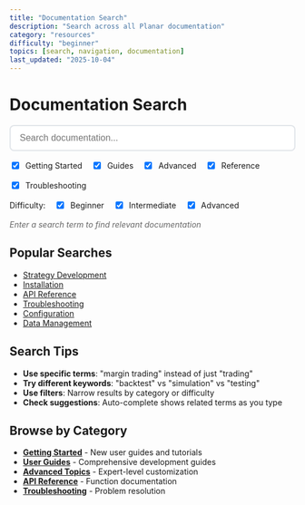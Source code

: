 ```yaml
---
title: "Documentation Search"
description: "Search across all Planar documentation"
category: "resources"
difficulty: "beginner"
topics: [search, navigation, documentation]
last_updated: "2025-10-04"
---
```


# Documentation Search

<div id="search-container">
  <div class="search-box">
    <input type="text" id="search-input" placeholder="Search documentation..." autocomplete="off">
    <div id="search-suggestions" class="search-suggestions"></div>
  </div>
  
  <div class="search-filters">
    <label>
      <input type="checkbox" id="filter-getting-started" checked> Getting Started
    </label>
    <label>
      <input type="checkbox" id="filter-guides" checked> Guides
    </label>
    <label>
      <input type="checkbox" id="filter-advanced" checked> Advanced
    </label>
    <label>
      <input type="checkbox" id="filter-reference" checked> Reference
    </label>
    <label>
      <input type="checkbox" id="filter-troubleshooting" checked> Troubleshooting
    </label>
  </div>
  
  <div class="difficulty-filter">
    <label>Difficulty:</label>
    <label>
      <input type="checkbox" id="difficulty-beginner" checked> Beginner
    </label>
    <label>
      <input type="checkbox" id="difficulty-intermediate" checked> Intermediate
    </label>
    <label>
      <input type="checkbox" id="difficulty-advanced" checked> Advanced
    </label>
  </div>
</div>

<div id="search-results">
  <div class="search-stats">
    <span id="results-count">Enter a search term to find relevant documentation</span>
  </div>
  <div id="results-container"></div>
</div>

## Popular Searches

- [Strategy Development](../guides/strategy-development.md)
- [Installation](../getting-started/installation.md)
- [API Reference](../reference/api/index.md)
- [Troubleshooting](../troubleshooting/index.md)
- [Configuration](../reference/configuration.md)
- [Data Management](../guides/data-management.md)

## Search Tips

- **Use specific terms**: "margin trading" instead of just "trading"
- **Try different keywords**: "backtest" vs "simulation" vs "testing"
- **Use filters**: Narrow results by category or difficulty
- **Check suggestions**: Auto-complete shows related terms as you type

## Browse by Category

- **[Getting Started](../getting-started/index.md)** - New user guides and tutorials
- **[User Guides](../guides/index.md)** - Comprehensive development guides
- **[Advanced Topics](../advanced/index.md)** - Expert-level customization
- **[API Reference](../reference/api/index.md)** - Function documentation
- **[Troubleshooting](../troubleshooting/index.md)** - Problem resolution

<style>
.search-box {
  position: relative;
  margin-bottom: 1rem;
}

#search-input {
  width: 100%;
  padding: 12px 16px;
  font-size: 16px;
  border: 2px solid #e1e5e9;
  border-radius: 8px;
  outline: none;
  transition: border-color 0.2s;
}

#search-input:focus {
  border-color: #007acc;
}

.search-suggestions {
  position: absolute;
  top: 100%;
  left: 0;
  right: 0;
  background: white;
  border: 1px solid #e1e5e9;
  border-top: none;
  border-radius: 0 0 8px 8px;
  max-height: 200px;
  overflow-y: auto;
  z-index: 1000;
  display: none;
}

.search-suggestion {
  padding: 8px 16px;
  cursor: pointer;
  border-bottom: 1px solid #f0f0f0;
}

.search-suggestion:hover {
  background-color: #f8f9fa;
}

.search-suggestion:last-child {
  border-bottom: none;
}

.search-filters, .difficulty-filter {
  margin-bottom: 1rem;
  display: flex;
  flex-wrap: wrap;
  gap: 1rem;
}

.search-filters label, .difficulty-filter label {
  display: flex;
  align-items: center;
  gap: 0.5rem;
  cursor: pointer;
}

.search-stats {
  margin-bottom: 1rem;
  color: #666;
  font-style: italic;
}

.search-result {
  border: 1px solid #e1e5e9;
  border-radius: 8px;
  padding: 1rem;
  margin-bottom: 1rem;
  background: white;
}

.search-result-title {
  font-size: 1.2rem;
  font-weight: bold;
  margin-bottom: 0.5rem;
}

.search-result-title a {
  color: #007acc;
  text-decoration: none;
}

.search-result-title a:hover {
  text-decoration: underline;
}

.search-result-meta {
  display: flex;
  gap: 1rem;
  margin-bottom: 0.5rem;
  font-size: 0.9rem;
  color: #666;
}

.search-result-category {
  background: #e3f2fd;
  color: #1976d2;
  padding: 2px 8px;
  border-radius: 4px;
}

.search-result-difficulty {
  background: #f3e5f5;
  color: #7b1fa2;
  padding: 2px 8px;
  border-radius: 4px;
}

.search-result-excerpt {
  line-height: 1.5;
}

.search-highlight {
  background-color: #fff3cd;
  padding: 1px 2px;
  border-radius: 2px;
}

@media (max-width: 768px) {
  .search-filters, .difficulty-filter {
    flex-direction: column;
    gap: 0.5rem;
  }
}
</style>

<script src="../assets/search.js"></script>
